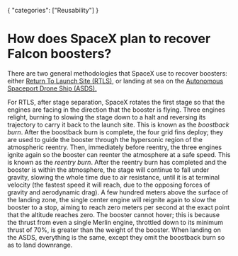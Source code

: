 {
    "categories": ["Reusability"]
}

# How does SpaceX plan to recover Falcon boosters?

There are two general methodologies that SpaceX use to recover boosters: either [Return To Launch Site (RTLS),](https://imgur.com/rWSpbWO) or landing at sea on the [Autonomous Spaceport Drone Ship (ASDS).](https://i.imgur.com/s61bv2t.jpg)

For RTLS, after stage separation, SpaceX rotates the first stage so that the engines are facing in the direction that the booster is flying. Three engines relight, burning to slowing the stage down to a halt and reversing its trajectory to carry it back to the launch site. This is known as the *boostback burn*. After the boostback burn is complete, the four grid fins deploy; they are used to guide the booster through the hypersonic region of the atmospheric reentry. Then, immediately before reentry, the three engines ignite again so the booster can reenter the atmosphere at a safe speed. This is known as the *reentry burn*. After the reentry burn has completed and the booster is within the atmosphere, the stage will continue to fall under gravity, slowing the whole time due to air resistance, until it is at terminal velocity (the fastest speed it will reach, due to the opposing forces of gravity and aerodynamic drag). A few hundred meters above the surface of the landing zone, the single center engine will reignite again to slow the booster to a stop, aiming to reach zero meters per second at the exact point that the altitude reaches zero. The booster cannot hover; this is because the thrust from even a single Merlin engine, throttled down to its minimum thrust of 70%, is greater than the weight of the booster. When landing on the ASDS, everything is the same, except they omit the boostback burn so as to land downrange.
